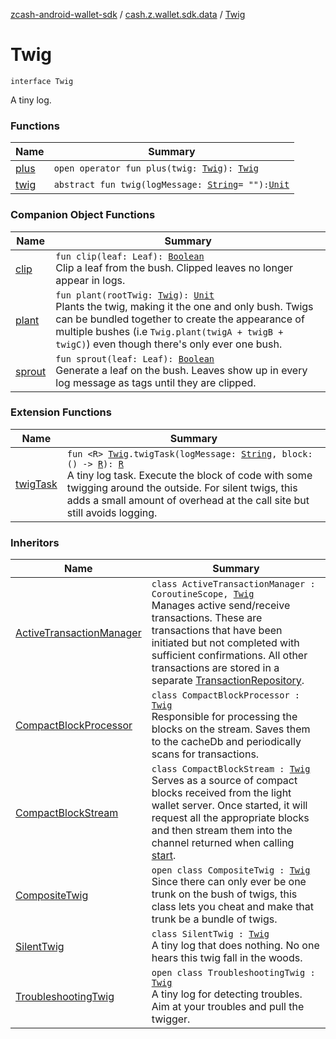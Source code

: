 [zcash-android-wallet-sdk](../../index.md) / [cash.z.wallet.sdk.data](../index.md) / [Twig](./index.md)

# Twig

`interface Twig`

A tiny log.

### Functions

| Name | Summary |
|---|---|
| [plus](plus.md) | `open operator fun plus(twig: `[`Twig`](./index.md)`): `[`Twig`](./index.md) |
| [twig](twig.md) | `abstract fun twig(logMessage: `[`String`](https://kotlinlang.org/api/latest/jvm/stdlib/kotlin/-string/index.html)` = ""): `[`Unit`](https://kotlinlang.org/api/latest/jvm/stdlib/kotlin/-unit/index.html) |

### Companion Object Functions

| Name | Summary |
|---|---|
| [clip](clip.md) | `fun clip(leaf: Leaf): `[`Boolean`](https://kotlinlang.org/api/latest/jvm/stdlib/kotlin/-boolean/index.html)<br>Clip a leaf from the bush. Clipped leaves no longer appear in logs. |
| [plant](plant.md) | `fun plant(rootTwig: `[`Twig`](./index.md)`): `[`Unit`](https://kotlinlang.org/api/latest/jvm/stdlib/kotlin/-unit/index.html)<br>Plants the twig, making it the one and only bush. Twigs can be bundled together to create the appearance of multiple bushes (i.e `Twig.plant(twigA + twigB + twigC)`) even though there's only ever one bush. |
| [sprout](sprout.md) | `fun sprout(leaf: Leaf): `[`Boolean`](https://kotlinlang.org/api/latest/jvm/stdlib/kotlin/-boolean/index.html)<br>Generate a leaf on the bush. Leaves show up in every log message as tags until they are clipped. |

### Extension Functions

| Name | Summary |
|---|---|
| [twigTask](../twig-task.md) | `fun <R> `[`Twig`](./index.md)`.twigTask(logMessage: `[`String`](https://kotlinlang.org/api/latest/jvm/stdlib/kotlin/-string/index.html)`, block: () -> `[`R`](../twig-task.md#R)`): `[`R`](../twig-task.md#R)<br>A tiny log task. Execute the block of code with some twigging around the outside. For silent twigs, this adds a small amount of overhead at the call site but still avoids logging. |

### Inheritors

| Name | Summary |
|---|---|
| [ActiveTransactionManager](../-active-transaction-manager/index.md) | `class ActiveTransactionManager : CoroutineScope, `[`Twig`](./index.md)<br>Manages active send/receive transactions. These are transactions that have been initiated but not completed with sufficient confirmations. All other transactions are stored in a separate [TransactionRepository](../-transaction-repository/index.md). |
| [CompactBlockProcessor](../-compact-block-processor/index.md) | `class CompactBlockProcessor : `[`Twig`](./index.md)<br>Responsible for processing the blocks on the stream. Saves them to the cacheDb and periodically scans for transactions. |
| [CompactBlockStream](../-compact-block-stream/index.md) | `class CompactBlockStream : `[`Twig`](./index.md)<br>Serves as a source of compact blocks received from the light wallet server. Once started, it will request all the appropriate blocks and then stream them into the channel returned when calling [start](../-compact-block-stream/start.md). |
| [CompositeTwig](../-composite-twig/index.md) | `open class CompositeTwig : `[`Twig`](./index.md)<br>Since there can only ever be one trunk on the bush of twigs, this class lets you cheat and make that trunk be a bundle of twigs. |
| [SilentTwig](../-silent-twig/index.md) | `class SilentTwig : `[`Twig`](./index.md)<br>A tiny log that does nothing. No one hears this twig fall in the woods. |
| [TroubleshootingTwig](../-troubleshooting-twig/index.md) | `open class TroubleshootingTwig : `[`Twig`](./index.md)<br>A tiny log for detecting troubles. Aim at your troubles and pull the twigger. |
